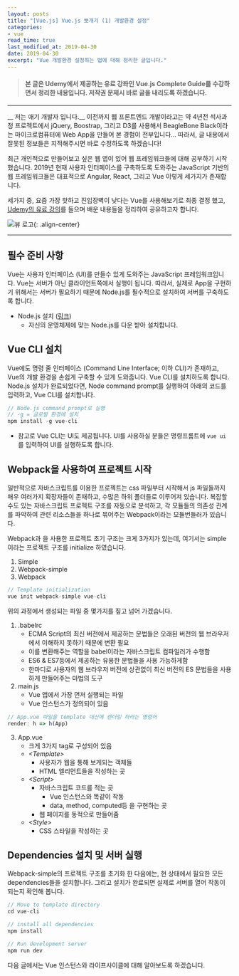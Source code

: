 ```yaml
---
layout: posts 
title: "[Vue.js] Vue.js 뽀개기 (1) 개발환경 설정"
categories:
- vue
read_time: true
last_modified_at: 2019-04-30
date: 2019-04-30
excerpt: "Vue 개발환경 설정하는 법에 대해 정리한 글입니다."
---
```


> #### 본 글은 Udemy에서 제공하는 유료 강좌인 Vue.js Complete Guide를 수강하면서 정리한 내용입니다. 저작권 문제시 바로 글을 내리도록 하겠습니다.
---- 

__ 저는 애기 개발자 입니다.__ 이전까지 웹 프론트엔드 개발이라고는 약 4년전 석사과정 프로젝트에서 jQuery, Boostrap, 그리고 D3를 사용해서 BeagleBone Black이라는 마이크로컴퓨터에 Web App을 만들어 본 경험이 전부입니다... 따라서, 글 내용에서 잘못된 정보들은 지적해주시면 바로 수정하도록 하겠습니다! 

최근 개인적으로 만들어보고 싶은 웹 앱이 있어 웹 프레임워크들에 대해 공부하기 시작했습니다. 2019년 현재 사용자 인터페이스를 구축하도록 도와주는 JavaScript 기반의 웹 프레임워크들은 대표적으로 Angular, React, 그리고 Vue 이렇게 세가지가 존재합니다.

세가지 중, 요즘 가장 핫하고 진입장벽이 낮다는 Vue를 사용해보기로 최종 결정 했고, [Udemy의 유료 강의](https://www.udemy.com/vuejs-2-the-complete-guide/)를 들으며 배운 내용들을 정리하여 공유하고자 합니다. 

![뷰 로고](https://cdn-images-1.medium.com/max/1200/1*yGrOUQyqX3MBekvP5d-pCA.png){: .align-center}

---- 
## 필수 준비 사항

Vue는 사용자 인터페이스 (UI)를 만들수 있게 도와주는 JavaScript 프레임워크입니다. Vue는 서버가 아닌 클라이언트쪽에서 실행이 됩니다. 따라서, 실제로 App을 구현하기 위해서는 서버가 필요하기 때문에 Node.js를 필수적으로 설치하여 서버를 구축하도록 합니다.

* Node.js 설치 ([링크](https://nodejs.org/ko/))
	*  자신의 운영체제에 맞는 Node.js를 다운 받아 설치합니다.

## Vue CLI 설치

Vue에도 명령 줄 인터페이스 (Command Line Interface; 이하 CLI)가 존재하고, Vue의 개발 환경을 손쉽게 구축할 수 있게 도와줍니다. Vue CLI를 설치하도록 합니다.  
Node.js 설치가 완료되었다면, Node command prompt를 실행하여 아래의 코드를 입력하고, Vue CLI를 설치합니다. 

```javascript
// Node.js command prompt로 실행
// -g = 글로벌 환경에 설치
npm install -g vue-cli
```

* 참고로 Vue CLI는 UI도 제공됩니다. UI를 사용하실 분들은 명령프롬트에  `vue ui`를 입력하여 UI를 실행하도록 합니다. 

## Webpack을 사용하여 프로젝트 시작

일반적으로 자바스크립트를 이용한 프로젝트는 css 파일부터 시작해서 js 파일들까지 매우 여러가지 확장자들이 존재하고, 수많은 하위 폴더들로 이루어져 있습니다. 복잡할 수도 있는 자바스크립트 프로젝트 구조를 자동으로 분석하고, 각 모듈들의 의존성 관계를 파악하여 관련 리소스들을 하나로 묶어주는 Webpack이라는 모듈번들러가 있습니다. 

Webpack과 을 사용한 프로젝트 초기 구조는 크게 3가지가 있는데, 여기서는 simple이라는 프로젝트 구조를 initialize 하였습니다. 
1.  Simple
2.  Webpack-simple
3.  Webpack

```javascript
// Template initialization
vue init webpack-simple vue-cli
```

위의 과정에서 생성되는 파일 중 몇가지를 짚고 넘어 가겠습니다. 

1. .babelrc
	* ECMA Script의 최신 버전에서 제공하는 문법들은 오래된 버전의 웹 브라우저에서 이해하지 못하기 때문에 변환 필요
	* 이를 변환해주는 역할을 babel이라는 자바스크립트 컴파일러가 수행함
	* ES6 & ES7등에서 제공하는 유용한 문법들을 사용 가능하게함
	* 한마디로 사용자의 웹 브라우저 버전에 상관없이 최신 버전의 ES 문법들을 사용하게 만들어주는 마법의 도구
2. main.js
	* Vue 앱에서 가장 먼저 실행되는 파일
	* Vue 인스턴스가 정의되어 있음
```javascript
// App.vue 파일을 template 대신에 렌더링 하라는 명령어
render: h => h(App)
```

3. App.vue
	* 크게 3가지 tag로 구성되어 있음
	* _\<Template\>_
		* 사용자가 웹을 통해 보게되는 객체들
		* HTML 엘리먼트들을 작성하는 곳
	* _\<Script\>_
		* 자바스크립트 코드를 적는 곳
			* Vue 인스턴스와 똑같이 작동
			* data, method, computed등 을 구현하는 곳
		* 웹 페이지를 동적으로 만들어줌
	* _\<Style\>_
		* CSS 스타일을 작성하는 곳

## Dependencies 설치 및 서버 실행 

Webpack-simple의 프로젝트 구조를 초기화 한 다음에는, 현 상태에서 필요한 모든 dependencies들을 설치합니다. 
그리고 설치가 완료되면 실제로 서버를 열어 작동이 되는지 확인해 봅니다.

```javascript
// Move to template directory
cd vue-cli

// install all dependencies
npm install

// Run development server
npm run dev
```

다음 글에서는 Vue 인스턴스와 라이프사이클에 대해 알아보도록 하겠습니다. 
